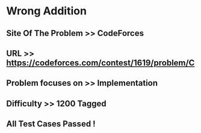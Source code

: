 # Wrong Addition

## Site Of The Problem >> CodeForces

## URL >> https://codeforces.com/contest/1619/problem/C

## Problem focuses on >> Implementation

## Difficulty >> 1200 Tagged

## All Test Cases Passed !


